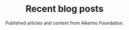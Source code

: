 ---
widget: pages
headless: true
title: Recent blog posts
# Section subtitle
subtitle: Published articles and content from Alkemio Foundation.
weight: 2

content:
    count: 5
    # Filter on criteria
    filters:
        # The folders to display content from
        folders:
            - post
        author: ""
        category: "Foundation"
        tag: ""
        publication_type: ""
        featured_only: false
        exclude_featured: false
        exclude_future: false
        exclude_past: false
      

design:
    view: compact
    columns: '1'
    spacing:
        padding: ['30px', '0px', '40px', '0px']
    background:
      color: white
---